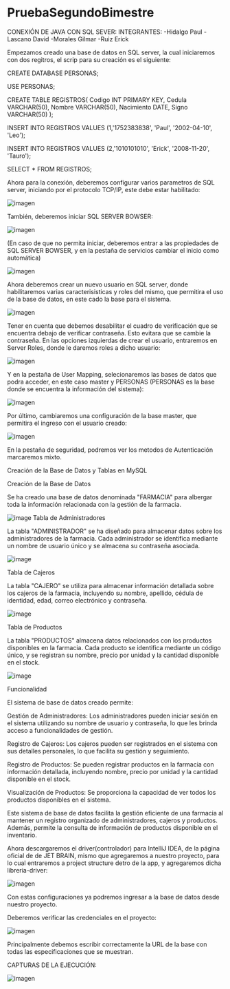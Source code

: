 # PruebaSegundoBimestre

CONEXIÓN DE JAVA CON SQL SEVER:
INTEGRANTES:
-Hidalgo Paul
-Lascano David
-Morales Gilmar
-Ruiz Erick

Empezamos creado una base de datos en SQL server, la cual iniciaremos con dos regitros, el scrip para su creación es el siguiente:
  
  CREATE DATABASE PERSONAS;
  
  USE PERSONAS;
  
  CREATE TABLE REGISTROS( Codigo INT PRIMARY KEY, Cedula VARCHAR(50), Nombre VARCHAR(50), Nacimiento DATE, Signo VARCHAR(50) );
  
  INSERT INTO REGISTROS VALUES (1,'1752383838', 'Paul', '2002-04-10', 'Leo');
  
  INSERT INTO REGISTROS VALUES (2,'1010101010', 'Erick', '2008-11-20', 'Tauro');
  
  SELECT * FROM REGISTROS;

Ahora para la conexión, deberemos configurar varios parametros de SQL server, iniciando por el protocolo TCP/IP, este debe estar habilitado: 

![imagen](https://github.com/Paulesh5/PruebaSegundoBimestre_SQL/assets/117743844/7f33dcec-0c47-4137-b290-c8f79df9aca8)

También, deberemos iniciar SQL SERVER BOWSER:

![imagen](https://github.com/Paulesh5/PruebaSegundoBimestre_SQL/assets/117743844/8596e3ef-d811-48db-9f76-b4164cd31031)

(En caso de que no permita iniciar, deberemos entrar a las propiedades de SQL SERVER BOWSER, y en la pestaña de servicios cambiar el inicio como automática) 

![imagen](https://github.com/Paulesh5/PruebaSegundoBimestre_SQL/assets/117743844/4707f0d5-0d1e-4343-860c-3f046f37cbf6)

Ahora deberemos crear un nuevo usuario en SQL server, donde habilitaremos varias caracterisisticas y roles del mismo, que permitira el uso de la base de datos,
en este cado la base para el sistema.

![imagen](https://github.com/Paulesh5/PruebaSegundoBimestre_SQL/assets/117743844/2f86d93c-d689-4826-ab41-c14b1cd9b230)

Tener en cuenta que debemos desabilitar el cuadro de verificación que se encuentra debajo de verificar contraseña. Esto evitara que se cambie la contraseña.
En las opciones izquierdas de crear el usuario, entraremos en Server Roles, donde le daremos roles a dicho usuario:

![imagen](https://github.com/Paulesh5/PruebaSegundoBimestre_SQL/assets/117743844/80a5eab6-954f-4bd0-a194-956bf1e12e7e)

Y en la pestaña de User Mapping, selecionaremos las bases de datos que podra acceder, en este caso master y PERSONAS (PERSONAS es la base donde se encuentra la información
del sistema):

![imagen](https://github.com/Paulesh5/PruebaSegundoBimestre_SQL/assets/117743844/d340986c-c665-4aac-85d6-86f4d362902b)

Por último, cambiaremos una configuración de la base master, que permitira el ingreso con el usuario creado:

![imagen](https://github.com/Paulesh5/PruebaSegundoBimestre_SQL/assets/117743844/b55f1054-999a-4c53-8561-34ff16aa422d)

En la pestaña de seguridad, podremos ver los metodos de Autenticación marcaremos mixto.

Creación de la Base de Datos y Tablas en MySQL

Creación de la Base de Datos

Se ha creado una base de datos denominada "FARMACIA" para albergar toda la información relacionada con la gestión de la farmacia.

![image](https://github.com/Paulesh5/PruebaSegundoBimestre_SQL/assets/139184732/1d26c203-f0c5-4763-bb16-ee28d6e2d470)
Tabla de Administradores

La tabla "ADMINISTRADOR" se ha diseñado para almacenar datos sobre los administradores de la farmacia. Cada administrador se identifica mediante un nombre de usuario único y se almacena su contraseña asociada.

![image](https://github.com/Paulesh5/PruebaSegundoBimestre_SQL/assets/139184732/74bc15e9-a48e-4d64-a25a-b3aea6ed77e1)

Tabla de Cajeros

La tabla "CAJERO" se utiliza para almacenar información detallada sobre los cajeros de la farmacia, incluyendo su nombre, apellido, cédula de identidad, edad, correo electrónico y contraseña.

![image](https://github.com/Paulesh5/PruebaSegundoBimestre_SQL/assets/139184732/0bcaa949-01e6-46ab-8dac-efebf4ec10db)

Tabla de Productos

La tabla "PRODUCTOS" almacena datos relacionados con los productos disponibles en la farmacia. Cada producto se identifica mediante un código único, y se registran su nombre, precio por unidad y la cantidad disponible en el stock.

![image](https://github.com/Paulesh5/PruebaSegundoBimestre_SQL/assets/139184732/07272a3d-ee9b-47f1-a82d-1467e2d6668d)

Funcionalidad

El sistema de base de datos creado permite:

Gestión de Administradores: Los administradores pueden iniciar sesión en el sistema utilizando su nombre de usuario y contraseña, lo que les brinda acceso a funcionalidades de gestión.

Registro de Cajeros: Los cajeros pueden ser registrados en el sistema con sus detalles personales, lo que facilita su gestión y seguimiento.

Registro de Productos: Se pueden registrar productos en la farmacia con información detallada, incluyendo nombre, precio por unidad y la cantidad disponible en el stock.

Visualización de Productos: Se proporciona la capacidad de ver todos los productos disponibles en el sistema.

Este sistema de base de datos facilita la gestión eficiente de una farmacia al mantener un registro organizado de administradores, cajeros y productos. Además, permite la consulta de información de productos disponible en el inventario.






Ahora descargaremos el driver(controlador) para IntelliJ IDEA, de la página oficial de de JET BRAIN, mismo que agregaremos a nuestro proyecto,
para lo cual entraremos a project structure detro de la app, y agregaremos dicha libreria-driver:

![imagen](https://github.com/Paulesh5/PruebaSegundoBimestre_SQL/assets/117743844/157be4a7-cb84-4a3a-8a04-39d645a6f620)

Con estas configuraciones ya podremos ingresar a la base de datos desde nuestro proyecto.

Deberemos verificar las credenciales en el proyecto:

![imagen](https://github.com/Paulesh5/PruebaSegundoBimestre_SQL/assets/117743844/e7650e3e-2e55-4d56-b0c3-83394e886977)

Principalmente debemos escribir correctamente la URL de la base con todas las especificaciones que se muestran.




CAPTURAS DE LA EJECUCIÓN:

![imagen](https://github.com/Paulesh5/PruebaSegundoBimestre_SQL/assets/117743844/5128f306-ea1d-4801-84bb-80faa043322a)














